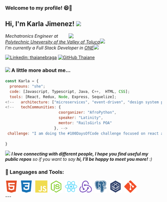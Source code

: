 ### Welcome to my profile! 😄👋

<h2> Hi, I'm Karla Jimenez! <img src="https://media.giphy.com/media/mGcNjsfWAjY5AEZNw6/giphy.gif" width="50"></h2>
<img align='right' src="https://64.media.tumblr.com/c47fcf68e5fd6d6558d0c1d98a564724/tumblr_n13zd2Y3451rckw67o1_400.gifv" width="300">

<p><em>Mechatronics Engineer at <a href="http://www.unb.br">Polytechnic Uneversity of the Valley of Toluca</a><img src="https://upvt.edomex.gob.mx/" width="30"></br>I'm currently a Full Stack Developer in <a href="https://www.oracle.com/mx/education/oracle-next-education/">ONE</a><img src="https://media.giphy.com/media/WUlplcMpOCEmTGBtBW/giphy.gif" width="30"> 
</em></p>

<!-- [![Twitter: ThaiiBraga](https://img.shields.io/twitter/follow/ThaiiBraga?style=social)](https://twitter.com/ThaiiBraga) -->
[![Linkedin: thaianebraga](https://img.shields.io/badge/-thaianebraga-blue?style=flat-square&logo=Linkedin&logoColor=white&link=https://www.linkedin.com/in/thaianebraga/)](https://www.linkedin.com/in/karla-jimenez-molina-fswd/)
[![GitHub Thaiane](https://img.shields.io/github/followers/thaiane?label=follow&style=social)](https://github.com/Karit08)


### <img src="https://media.giphy.com/media/VgCDAzcKvsR6OM0uWg/giphy.gif" width="50"> A little more about me...  

```javascript
const Karla = {
  pronouns: "she";
  code: [Javascript, Typescript, Java, C++,  HTML, CSS];
  tools: [React, Redux, Node, Express, Sequelize];
<!--   architecture: ["microservices", "event-driven", "design system pattern"], -->
<!--   techCommunities: {
                        coorganizer: "AfroPython",
                        speaker: "Latinity",
                        mentor: "RailsGirls POA"
                      }, -->
 challenge: "I am doing the #100DaysOfCode challenge focused on react and typescript";
 
}
```

<img src="https://media.giphy.com/media/LnQjpWaON8nhr21vNW/giphy.gif" width="60"> <em><b>I love connecting with different people, I hope you find useful my public repos</b> so if you want to say <b>hi, I'll be happy to meet you more!</b> :)</em>

<div align="left">
<h3>🧰 Languages and Tools:</h3>
<div>
    <img src="https://raw.githubusercontent.com/devicons/devicon/1119b9f84c0290e0f0b38982099a2bd027a48bf1/icons/html5/html5-plain.svg" title="HTML" alt="HTML" width="40" height="40" />&nbsp;
    <img src="https://raw.githubusercontent.com/devicons/devicon/1119b9f84c0290e0f0b38982099a2bd027a48bf1/icons/css3/css3-plain.svg" title="CSS" alt="CSS" width="40" height="40" />&nbsp;
    <img src="https://raw.githubusercontent.com/devicons/devicon/1119b9f84c0290e0f0b38982099a2bd027a48bf1/icons/javascript/javascript-plain.svg" title="javascript" alt="javascript" width="40" height="40" />&nbsp;
    <img src="https://raw.githubusercontent.com/devicons/devicon/1119b9f84c0290e0f0b38982099a2bd027a48bf1/icons/nodejs/nodejs-plain.svg" title="nodejs" alt="nodejs" width="40" height="40" />&nbsp;
    <img src="https://raw.githubusercontent.com/devicons/devicon/1119b9f84c0290e0f0b38982099a2bd027a48bf1/icons/react/react-original.svg" title="react" alt="react" width="40" height="40" />&nbsp;
    <img src="https://raw.githubusercontent.com/devicons/devicon/1119b9f84c0290e0f0b38982099a2bd027a48bf1/icons/redux/redux-original.svg" title="redux" alt="redux" width="40" height="40" />&nbsp;
    <img src="https://raw.githubusercontent.com/devicons/devicon/1119b9f84c0290e0f0b38982099a2bd027a48bf1/icons/postgresql/postgresql-plain.svg" title="postgresql" alt="postgresql" width="40" height="40" />&nbsp;
    <img src="https://raw.githubusercontent.com/devicons/devicon/1119b9f84c0290e0f0b38982099a2bd027a48bf1/icons/sequelize/sequelize-plain.svg" title="sequelize" alt="sequelize" width="40" height="40" />&nbsp;
    <img src="https://raw.githubusercontent.com/devicons/devicon/1119b9f84c0290e0f0b38982099a2bd027a48bf1/icons/git/git-plain.svg" title="git" alt="git" width="40" height="40" />&nbsp;

</div>
</div>
---
<!--
**Karit08/Karit08** is a ✨ _special_ ✨ repository because its `README.md` (this file) appears on your GitHub profile.

Here are some ideas to get you started:
- 👋 Hi, I’m @Karit08
- 👀 I’m interested in ...
- 🌱 I’m currently learning ...
- 💞️ I’m looking to collaborate on ...
- 📫 How to reach me ...
- 🔭 I’m currently working on ...
- 🌱 I’m currently learning ...
- 👯 I’m looking to collaborate on ...
- 🤔 I’m looking for help with ...
- 💬 Ask me about ...
- 📫 How to reach me: ...
- 😄 Pronouns: ...
- ⚡ Fun fact: ...
-->



<!---
Karit08/Karit08 is a ✨ special ✨ repository because its `README.md` (this file) appears on your GitHub profile.
You can click the Preview link to take a look at your changes.
--->
